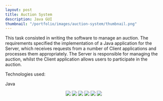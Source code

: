 ```yaml
---
layout: post
title: Auction System
description: Java GUI
thumbnail: "/portfolio/images/auction-system/thumbnail.png"
---
```


This task consisted in writing the software to manage an auction. The requirements specified the implementation of a Java application for the Server, which receives requests from a number of Client applications and processes them appropriately. The Server is responsible for managing the auction, whilst the Client application allows users to participate in the auction.

Technologies used:

<p class="message">
  Java
</p>

<div class="separator"></div>

<div style="text-align: center">

<img src="/{{ site.baseurl }}portfolio/images/auction-system/1.png" class="post-img">
<img src="/{{ site.baseurl }}portfolio/images/auction-system/2.png" class="post-img">
<img src="/{{ site.baseurl }}portfolio/images/auction-system/3.png" class="post-img">
<img src="/{{ site.baseurl }}portfolio/images/auction-system/4.png" class="post-img">
<img src="/{{ site.baseurl }}portfolio/images/auction-system/5.png" class="post-img">
<img src="/{{ site.baseurl }}portfolio/images/auction-system/6.png" class="post-img">

</div>